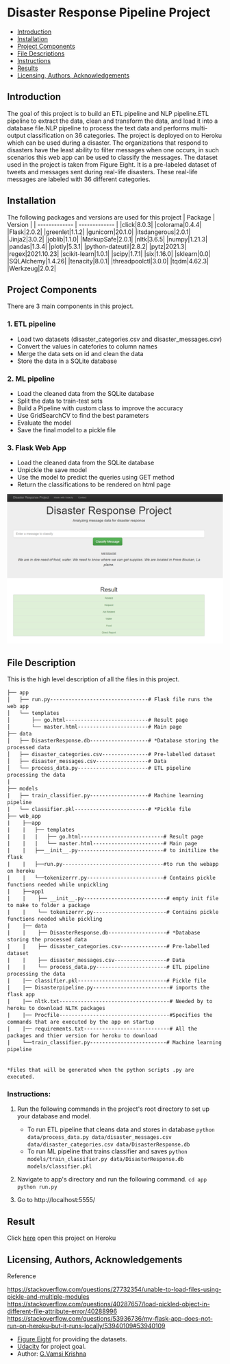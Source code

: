 # Disaster Response Pipeline Project
- [Introduction](#Introduction)
- [Installation](#Installation)
- [Project Components](#Project-Components)
- [File Descriptions](#File-Descriptions)
- [Instructions](#Instructions)
- [Results](#Result)
- [Licensing, Authors, Acknowledgements](#License)

## Introduction <a name="Introduction"></a>
The goal of this project is to build an ETL pipeline and NLP pipeline.ETL pipeline to extract the data, clean and transform the data, and load it into a database file.NLP pipeline to process the text data and performs multi-output classification on 36 categories. The project is deployed on to Heroku which can be used during a disaster. The organizations that respond to disasters have the least ability to filter messages when one occurs, in such scenarios this web app can be used to classify the messages. The dataset used in the project is taken from Figure Eight. It is a pre-labeled dataset of tweets and messages sent during real-life disasters. These real-life messages are labeled with 36 different categories.

## Installation <a name="Installation"></a>
The following packages and versions are used for this project
| Package  | Version |
| ------------- | ------------- |
|click|8.0.3|
|colorama|0.4.4|
|Flask|2.0.2|
|greenlet|1.1.2|
|gunicorn|20.1.0|
|itsdangerous|2.0.1|
|Jinja2|3.0.2|
|joblib|1.1.0|
|MarkupSafe|2.0.1|
|nltk|3.6.5|
|numpy|1.21.3|
|pandas|1.3.4|
|plotly|5.3.1|
|python-dateutil|2.8.2|
|pytz|2021.3|
|regex|2021.10.23|
|scikit-learn|1.0.1|
|scipy|1.7.1|
|six|1.16.0|
|sklearn|0.0|
|SQLAlchemy|1.4.26|
|tenacity|8.0.1|
|threadpoolctl|3.0.0|
|tqdm|4.62.3|
|Werkzeug|2.0.2|



## Project Components <a name="Project-Components"></a>
There are 3 main components in this project.
### 1. ETL pipeline
- Load two datasets (disaster_categories.csv and disaster_messages.csv)
- Convert the values in catefories to column names
- Merge the data sets on id and clean the data
- Store the data in a SQLite database

### 2. ML pipeline
- Load the cleaned data from the SQLite database
- Split the data to train-test sets
- Build a Pipeline with custom class to improve the accuracy 
- Use GridSearchCV to find the best parameters
- Evaluate the model
- Save the final model to a pickle file

### 3. Flask Web App
- Load the cleaned data from the SQLite database
- Unpickle the save model
- Use the model to predict the queries using GET method 
- Return the classifications to be rendered on html page

![Example](img/example.PNG)


## File Description <a name="File-Descriptions"></a>
This is the high level description of all the files in this project.
```
├── app
│   ├── run.py--------------------------------# Flask file runs the web app
│   └── templates
│       ├── go.html---------------------------# Result page
│       └── master.html-----------------------# Main page
├── data
│   ├── DisasterResponse.db-------------------# *Database storing the processed data
│   ├── disaster_categories.csv---------------# Pre-labelled dataset
│   ├── disaster_messages.csv-----------------# Data
│   └── process_data.py-----------------------# ETL pipeline processing the data
|   
├── models
|   ├── train_classifier.py-------------------# Machine learning pipeline
|   └── classifier.pkl------------------------# *Pickle file
├── web_app
|    ├──app
|    |   ├── templates
|    |   |   ├── go.html---------------------------# Result page
|    |   |   └── master.html-----------------------# Main page
|    |   ├──__init__.py----------------------------# to initilize the flask
|    |   ├──run.py---------------------------------#to run the webapp on heroku
|    |   └──tokenizerrr.py-------------------------# Contains pickle functions needed while unpickling 
|    ├──app1
|    |    ├── __init__.py---------------------------# empty init file to make to folder a package
|    |    └── tokenizerrr.py------------------------# Contains pickle functions needed while pickling 
|    |── data
|    |    ├── DisasterResponse.db-------------------# *Database storing the processed data
|    |    ├── disaster_categories.csv---------------# Pre-labelled dataset
|    |    ├── disaster_messages.csv-----------------# Data
|    |    └── process_data.py-----------------------# ETL pipeline processing the data
|    |── classifier.pkl-----------------------------# Pickle file
|    |── Disasterpipeline.py-------------------------# imports the flask app
|    |── nltk.txt------------------------------------# Needed by to heroku to download NLTK packages
|    |── Procfile------------------------------------#Specifies the commands that are executed by the app on startup
|    |── requirements.txt----------------------------# All the packages and thier version for heroku to download
|    └──train_classifier.py-------------------------# Machine learning pipeline


*Files that will be generated when the python scripts .py are executed.
```


### Instructions:<a name="Instructions"></a>
1. Run the following commands in the project's root directory to set up your database and model.

    - To run ETL pipeline that cleans data and stores in database
        `python data/process_data.py data/disaster_messages.csv data/disaster_categories.csv data/DisasterResponse.db`
    - To run ML pipeline that trains classifier and saves
        `python models/train_classifier.py data/DisasterResponse.db models/classifier.pkl`

2. Navigate to app's directory and run the following command.
    `cd app`
    `python run.py`

3. Go to http://localhost:5555/

## Result <a name="Result"></a>
Click [here](https://dsnd-message-classification.herokuapp.com//) open this project on Heroku

## Licensing, Authors, Acknowledgements <a name="License"></a>
Reference

   https://stackoverflow.com/questions/27732354/unable-to-load-files-using-pickle-and-multiple-modules
   https://stackoverflow.com/questions/40287657/load-pickled-object-in-different-file-attribute-error/40288996
   https://stackoverflow.com/questions/53936736/my-flask-app-does-not-run-on-heroku-but-it-runs-locally/53940109#53940109

* [Figure Eight](https://www.figure-eight.com/) for providing the datasets.
* [Udacity](https://www.udacity.com/) for project goal.
* Author: [G.Vamsi Krishna](https://github.com/Krishna5972)
